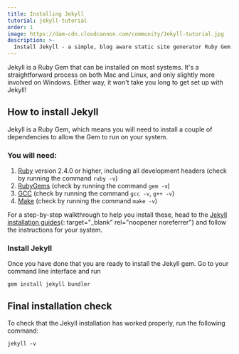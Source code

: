 ```yaml
---
title: Installing Jekyll
tutorial: jekyll-tutorial
order: 1
image: https://dam-cdn.cloudcannon.com/community/Jekyll-tutorial.jpg
description: >-
  Install Jekyll - a simple, blog aware static site generator Ruby Gem.
---
```


Jekyll is a Ruby Gem that can be installed on most systems. It's a
straightforward process on both Mac and Linux, and only slightly more
involved on Windows. Either way, it won't take you long to get set up with
Jekyll\!
    
## How to install Jekyll

Jekyll is a Ruby Gem, which means you will need to install a couple of dependencies to allow the Gem to run on your system.

### You will need:

1. [Ruby](https://www.ruby-lang.org/en/downloads/) version 2.4.0 or higher, including all development headers (check by running the command `ruby -v`)
2. [RubyGems](https://rubygems.org/pages/download) (check by running the command `gem -v`)
3. [GCC](https://gcc.gnu.org/install/) (check by running the command `gcc -v`, `g++ -v`)
4. [Make](https://www.gnu.org/software/make/) (check by running the command `make -v`)

For a step-by-step walkthrough to help you install these, head to the [Jekyll installation guides](https://jekyllrb.com/docs/installation/){: target="_blank" rel="noopener noreferrer"} and follow the instructions for your system.


### Install Jekyll

Once you have done that you are ready to install the Jekyll gem. Go to your command line interface and run

```shell
gem install jekyll bundler
```


## Final installation check

To check that the Jekyll installation has worked properly, run the following command:

```shell
jekyll -v
```